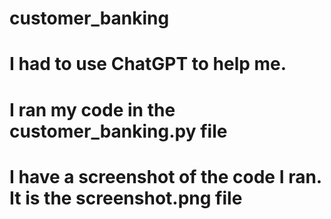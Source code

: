 # customer_banking
# I had to use ChatGPT to help me.
# I ran my code in the customer_banking.py file
# I have a screenshot of the code I ran. It is the screenshot.png file
